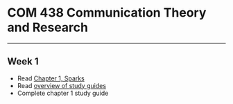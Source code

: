 # COM 438 Communication Theory and Research
***
## Week 1
* Read [Chapter 1, Sparks](https://books.google.com/books?id=vRSdBQAAQBAJ&lpg=PP1&pg=PA1#v=onepage&q&f=false)
* Read [overview of study guides](Study%20Guides/README.md)
* Complete chapter 1 study guide
